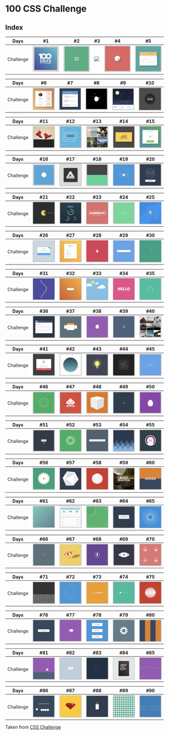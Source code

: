 # 100 CSS Challenge

## Index

Days | #1 | #2 | #3 | #4 | #5 
--- | --- | --- | --- | --- | ---
Challenge | [<img src='./day1/assets/image-final.png' width=100>](day1) | [<img src='./day2/assets/image-final-1.png' width=100>](day2) | [<image src='./day3/assets/image-final.png' width=100>](day3) | [<img src='./day4/assets/image-final.png' width=100>](day4) | [<img src='./day5/assets/image-final.png' width=100>](day5)

Days | #6 | #7 | #8 | #9 | #10 
--- | --- | --- | --- | --- | ---
Challenge | [<img src='./day6/assets/image-final.png' width=100>](day6) | [<img src='./day7/assets/image-final-1.png' width=100>](day7) | [<img src='./day8/assets/image-final.png' width=100>](day8) | [<img src='./day9/assets/image-final.png' width=100>](day9) | [<img src='./day10/assets/image-final.png' width=100>](day10)

Days | #11 | #12 | #13 | #14 | #15 
--- | --- | --- | --- | --- | ---
Challenge | [<img src='./day11/assets/image-final.png' width=100>](day11) | [<img src='./day12/assets/image-final-1.png' width=100>](day12) | [<img src='./day13/assets/image-final-1.png' width=100>](day13) | [<img src='./day14/assets/image-final-1.png' width=100>](day14) | [<img src='./day15/assets/image-final-1.png' width=100>](day15)

Days | #16 | #17 | #18 | #19 | #20 
--- | --- | --- | --- | --- | ---
Challenge | [<img src='./day16/assets/image-final-1.png' width=100>](day16) | [<img src='./day17/assets/image-final-1.png' width=100>](day17) | [<img src='./day18/assets/image-final-1.png' width=100>](day18) | [<img src='./day19/assets/image-final-1.png' width=100>](day19) | [<img src='./day20/assets/image-final.png' width=100>](day20)

Days | #21 | #22 | #23 | #24 | #25 
--- | --- | --- | --- | --- | ---
Challenge | [<img src='./day21/assets/image-final.png' width=100>](day21) | [<img src='./day22/assets/image-final.png' width=100>](day22) | [<img src='./day23/assets/image-final.png' width=100>](day23) | [<img src='./day24/assets/image-final-1.png' width=100>](day24) | [<img src='./day25/assets/image-final-1.png' width=100>](day25)

Days | #26 | #27 | #28 | #29 | #30 
--- | --- | --- | --- | --- | ---
Challenge | [<img src='./day26/assets/image-final-1.png' width=100>](day26) | [<img src='./day27/assets/image-final-1.png' width=100>](day27) | [<img src='./day28/assets/image-final-1.png' width=100>](day28) | [<img src='./day29/assets/final-image-1.png' width=100>](day29) | [<img src='./day30/assets/image-final.png' width=100>](day30)

Days | #31 | #32 | #33 | #34 | #35 
--- | --- | --- | --- | --- | ---
Challenge | [<img src='./day31/assets/image-final-1.png' width=100>](day31) | [<img src='./day32/assets/image-final-1.png' width=100>](day32) | [<img src='./day33/assets/image-final.png' width=100>](day33) | [<img src='./day34/assets/image-final-1.png' width=100>](day34) | [<img src='./day35/assets/image-final-1.png' width=100>](day35)

Days | #36 | #37 | #38 | #39 | #40 
--- | --- | --- | --- | --- | ---
Challenge | [<img src='./day36/assets/image-final-1.png' width=100>](day36) | [<img src='./day37/assets/image-final-1.png' width=100>](day37) | [<img src='./day38/assets/image-final-1.png' width=100>](day38) | [<img src='./day39/assets/image-final-1.png' width=100>](day39) | [<img src='./day40/assets/image-final-1.png' width=100>](day40)

Days | #41 | #42 | #43 | #44 | #45 
--- | --- | --- | --- | --- | ---
Challenge | [<img src='./day41/assets/image-final.png' width=100>](day41) | [<img src='./day42/assets/image-final.png' width=100>](day42) | [<img src='./day43/assets/image-final-1.png' width=100>](day43) | [<img src='./day44/assets/image-final-1.png' width=100>](day44) | [<img src='./day45/assets/image-final-1.png' width=100>](day45)

Days | #46 | #47 | #48 | #49 | #50 
--- | --- | --- | --- | --- | ---
Challenge | [<img src='./day46/assets/image-final-1.png' width=100>](day46) | [<img src='./day47/assets/final-image.png' width=100>](day47) | [<img src='./day48/assets/image-final-1.png' width=100>](day48) | [<img src='./day49/assets/image-final-1.png' width=100>](day49) | [<img src='./day50/assets/image-final.png' width=100>](day50)

Days | #51 | #52 | #53 | #54 | #55 
--- | --- | --- | --- | --- | ---
Challenge | [<img src='./day51/assets/image-final-1.png' width=100>](day51) | [<img src='./day52/assets/image-final.png' width=100>](day52) | [<img src='./day53/assets/image-final.png' width=100>](day53) | [<img src='./day54/assets/final-image.png' width=100>](day54) | [<img src='./day55/assets/image-final-1.png' width=100>](day55)

Days | #56 | #57 | #58 | #59 | #60 
--- | --- | --- | --- | --- | ---
Challenge | [<img src='./day56/assets/image-final-1.png' width=100>](day56) | [<img src='./day57/assets/image-final-1.png' width=100>](day57) | [<img src='./day58/assets/image-final-1.png' width=100>](day58) | [<img src='./day59/assets/image-final-1.png' width=100>](day59) | [<img src='./day60/assets/image-final-1.png' width=100>](day60)

Days | #61 | #62 | #63 | #64 | #65 
--- | --- | --- | --- | --- | ---
Challenge | [<img src='./day61/assets/image-final-1.png' width=100>](day61) | [<img src='./day62/assets/image-final-1.png' width=100>](day62) | [<img src='./day63/assets/image-final-2.png' width=100>](day63) | [<img src='./day64/assets/image-final-1.png' width=100>](day64) | [<img src='./day65/assets/image-final-1.png' width=100>](day65)

Days | #66 | #67 | #68 | #69 | #70 
--- | --- | --- | --- | --- | ---
Challenge | [<img src='./day66/assets/image-final-1.png' width=100>](day66) | [<img src='./day67/assets/image-final.png' width=100>](day67) | [<img src='./day68/assets/image-final-1.png' width=100>](day68) | [<img src='./day69/assets/image-final-1.png' width=100>](day69) | [<img src='./day70/assets/image-final-1.png' width=100>](day70)

Days | #71 | #72 | #73 | #74 | #75 
--- | --- | --- | --- | --- | ---
Challenge | [<img src='./day71/assets/image-final-1.png' width=100>](day71) | [<img src='./day72/assets/image-final-1.png' width=100>](day72) | [<img src='./day73/assets/image-final-1.png' width=100>](day73) | [<img src='./day74/assets/image-final-1.png' width=100>](day74) | [<img src='./day75/assets/image-final-1.png' width=100>](day75) 

Days | #76 | #77 | #78 | #79 | #80 
--- | --- | --- | --- | --- | ---
Challenge | [<img src='./day76/assets/image-final-1.png' width=100>](day76) | [<img src='./day77/assets/image-final-2.png' width=100>](day77) | [<img src='./day78/assets/image-final-1.png' width=100>](day78) | [<img src='./day79/assets/image-final-1.png' width=100>](day79) | [<img src='./day80/assets/image-final-1.png' width=100>](day80)

Days | #81 | #82 | #83 | #84 | #85 
--- | --- | --- | --- | --- | ---
Challenge | [<img src='./day81/assets/image-final-1.png' width=100>](day81) | [<img src='./day82/assets/image-final-1.png' width=100>](day82) | [<img src='./day83/assets/image-final-1.png' width=100>](day83) | [<img src='./day84/assets/image-final.png' width=100>](day84) | [<img src='./day85/assets/image-final-1.png' width=100>](day85)

Days | #86 | #87 | #88 | #89 | #90 
--- | --- | --- | --- | --- | ---
Challenge | [<img src='./day86/assets/image-final-1.png' width=100>](day86) | [<img src='./day87/assets/image-final.png' width=100>](day87) | [<img src='./day88/assets/image-final.png' width=100>](day88) | [<img src='./day89/assets/image-final-1.png' width=100>](day89) | [<img src='./day90/assets/image-final-1.png' width=100>](day90)

Taken from [CSS Challenge](https://100dayscss.com/about/)
